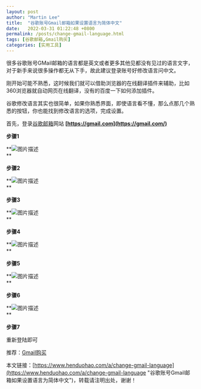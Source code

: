 ```yaml
---
layout: post  
author: "Martin Lee"  
title:  "谷歌账号Gmail邮箱如果设置语言为简体中文"  
date:   2022-03-31 01:22:48 +0800  
permalink: /posts/change-gmail-language.html  
tags: [谷歌邮箱,Gmail购买]  
categories: [实用工具]  
---
```

很多谷歌账号GMail邮箱的语言都是英文或者更多其他见都没有见过的语言文字，对于新手来说很多操作都无从下手，故此建议登录账号好修改语言问中文。

刚开始可能不熟悉，这时候我们就可以借助浏览器的在线翻译插件来辅助，比如360浏览器就自动网页在线翻译，没有的百度一下如何添加插件。

谷歌修改语言其实也很简单，如果你熟悉界面，即使语言看不懂，那么点那几个熟悉的按钮，你也能找到修改语言的选项，完成设置。

首先，登录[谷歌邮箱](https://www.henduohao.com/tag/google-mail "谷歌邮箱是Google的免费网络邮件服务，也是世界上用户量最多的邮箱。")网站 **[https://gmail.com](https://gmail.com/)**

**步骤1**

**![图片描述](https://p3-juejin.byteimg.com/tos-cn-i-k3u1fbpfcp/01cdfab03dd549b4b9ade9a05b38a36b~tplv-k3u1fbpfcp-zoom-1.image)\
**

**步骤2**

**![图片描述](https://p3-juejin.byteimg.com/tos-cn-i-k3u1fbpfcp/48ddb96a8eae419dacc611b32809ba82~tplv-k3u1fbpfcp-zoom-1.image)\
**

**步骤3**

**![图片描述](https://p3-juejin.byteimg.com/tos-cn-i-k3u1fbpfcp/d2ff50e1196147ea94eff79ced0b4d33~tplv-k3u1fbpfcp-zoom-1.image)\
**

**步骤4**

**![图片描述](https://p3-juejin.byteimg.com/tos-cn-i-k3u1fbpfcp/aca6e7ddbd7d467599ee7873d105e5e2~tplv-k3u1fbpfcp-zoom-1.image)\
**

**步骤5**

**![图片描述](https://p3-juejin.byteimg.com/tos-cn-i-k3u1fbpfcp/f691aa31cdca40ed9c6e9703687fcd43~tplv-k3u1fbpfcp-zoom-1.image)\
**

**步骤6**

**![图片描述](https://p3-juejin.byteimg.com/tos-cn-i-k3u1fbpfcp/84cecb441bc44646bd68772e093423f4~tplv-k3u1fbpfcp-zoom-1.image)\
**

**步骤7**

重新登陆即可

推荐：[Gmail购买](https://www.henduohao.com/tag/buy-gmail "Gmail邮箱购买 谷歌邮箱购买 Gmail购买 Google账号购买")

本文链接：[https://www.henduohao.com/a/change-gmail-language](https://www.henduohao.com/a/change-gmail-language "谷歌账号Gmail邮箱如果设置语言为简体中文")，转载请注明出处，谢谢！